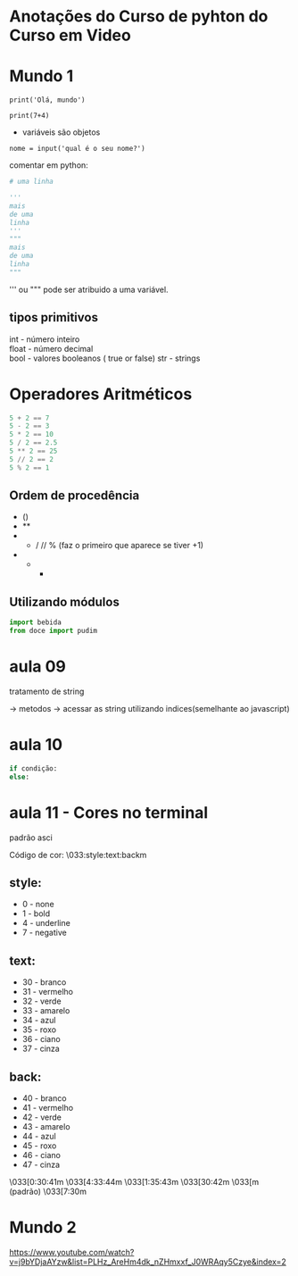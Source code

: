 # Anotações do Curso de pyhton do Curso em Video

# Mundo 1

`print('Olá, mundo')`

`print(7+4)`

- variáveis são objetos

`nome = input('qual é o seu nome?')`

comentar em python:
```python
# uma linha

'''
mais
de uma
linha
'''
"""
mais
de uma
linha
"""
```

''' ou """ pode ser atribuido a uma variável.

## tipos primitivos

int - número inteiro  
float - número decimal  
bool - valores booleanos ( true or false)
str - strings

# Operadores Aritméticos

```py
5 + 2 == 7
5 - 2 == 3
5 * 2 == 10
5 / 2 == 2.5
5 ** 2 == 25
5 // 2 == 2
5 % 2 == 1

```

## Ordem de procedência

- ()
- **
- * / // % (faz o primeiro que aparece se tiver +1)
- + -


## Utilizando módulos

```py
import bebida
from doce import pudim
```

# aula 09

tratamento de string

-> metodos
-> acessar as string utilizando indices(semelhante ao javascript)


# aula 10

```py
if condição:
else:
```

# aula 11 - Cores no terminal

padrão asci

Código de cor: \033:style:text:backm

## style:
- 0 - none
- 1 - bold
- 4 - underline
- 7 - negative

## text:
- 30 - branco
- 31 - vermelho
- 32 - verde
- 33 - amarelo
- 34 - azul
- 35 - roxo
- 36 - ciano
- 37 - cinza

## back:
- 40 - branco
- 41 - vermelho
- 42 - verde
- 43 - amarelo
- 44 - azul
- 45 - roxo
- 46 - ciano
- 47 - cinza

\033[0:30:41m
\033[4:33:44m
\033[1:35:43m
\033[30:42m
\033[m (padrão)
\033[7:30m


# Mundo 2

https://www.youtube.com/watch?v=j9bYDjaAYzw&list=PLHz_AreHm4dk_nZHmxxf_J0WRAqy5Czye&index=2
